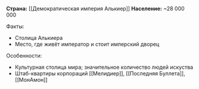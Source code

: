 **Страна:** [[Демократическая империя Алькиер]]
**Население:** ~28 000 000

Факты:
- Столица Алькиера
- Место, где живёт император и стоит имперский дворец

Особенности:
- Культурная столица мира; значительное количество людей искуства
- Штаб-квартиры корпораций [[Мелидиер]], [[Последняя Буллета]], [[МонАмон]]